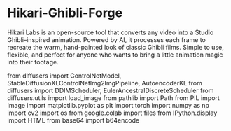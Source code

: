 # Hikari-Ghibli-Forge
Hikari Labs is an open-source tool that converts any video into a Studio Ghibli–inspired animation. Powered by AI, it processes each frame to recreate the warm, hand-painted look of classic Ghibli films. Simple to use, flexible, and perfect for anyone who wants to bring a little animation magic into their footage.

from diffusers import ControlNetModel, StableDiffusionXLControlNetImg2ImgPipeline, AutoencoderKL
from diffusers import DDIMScheduler, EulerAncestralDiscreteScheduler
from diffusers.utils import load_image
from pathlib import Path
from PIL import Image
import matplotlib.pyplot as plt
import torch
import numpy as np
import cv2
import os
from google.colab import files
from IPython.display import HTML
from base64 import b64encode

